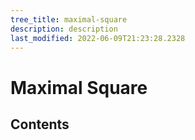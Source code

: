 ```yaml
---
tree_title: maximal-square
description: description
last_modified: 2022-06-09T21:23:28.2328
---
```


# Maximal Square

## Contents
